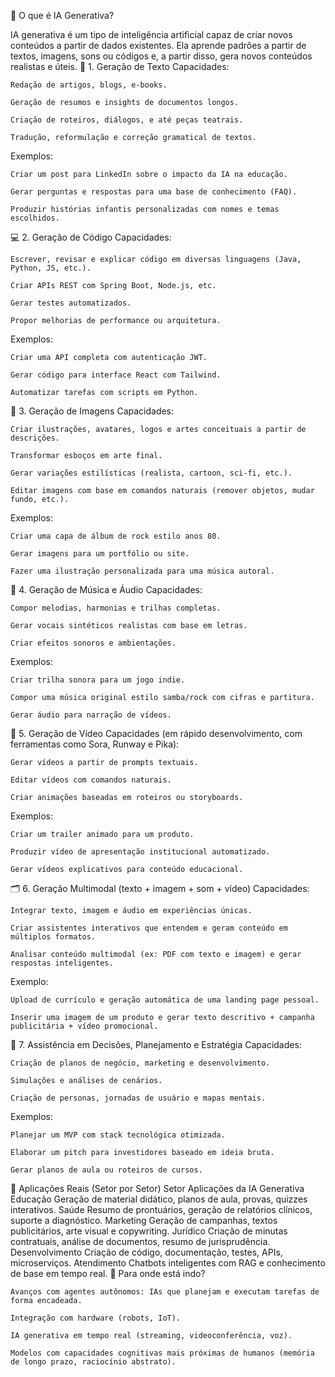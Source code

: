 
🧠 O que é IA Generativa?

IA generativa é um tipo de inteligência artificial capaz de criar novos conteúdos a partir de dados existentes. Ela aprende padrões a partir de textos, imagens, sons ou códigos e, a partir disso, gera novos conteúdos realistas e úteis.
📝 1. Geração de Texto
Capacidades:

    Redação de artigos, blogs, e-books.

    Geração de resumos e insights de documentos longos.

    Criação de roteiros, diálogos, e até peças teatrais.

    Tradução, reformulação e correção gramatical de textos.

Exemplos:

    Criar um post para LinkedIn sobre o impacto da IA na educação.

    Gerar perguntas e respostas para uma base de conhecimento (FAQ).

    Produzir histórias infantis personalizadas com nomes e temas escolhidos.

💻 2. Geração de Código
Capacidades:

    Escrever, revisar e explicar código em diversas linguagens (Java, Python, JS, etc.).

    Criar APIs REST com Spring Boot, Node.js, etc.

    Gerar testes automatizados.

    Propor melhorias de performance ou arquitetura.

Exemplos:

    Criar uma API completa com autenticação JWT.

    Gerar código para interface React com Tailwind.

    Automatizar tarefas com scripts em Python.

🎨 3. Geração de Imagens
Capacidades:

    Criar ilustrações, avatares, logos e artes conceituais a partir de descrições.

    Transformar esboços em arte final.

    Gerar variações estilísticas (realista, cartoon, sci-fi, etc.).

    Editar imagens com base em comandos naturais (remover objetos, mudar fundo, etc.).

Exemplos:

    Criar uma capa de álbum de rock estilo anos 80.

    Gerar imagens para um portfólio ou site.

    Fazer uma ilustração personalizada para uma música autoral.

🎼 4. Geração de Música e Áudio
Capacidades:

    Compor melodias, harmonias e trilhas completas.

    Gerar vocais sintéticos realistas com base em letras.

    Criar efeitos sonoros e ambientações.

Exemplos:

    Criar trilha sonora para um jogo indie.

    Compor uma música original estilo samba/rock com cifras e partitura.

    Gerar áudio para narração de vídeos.

🎥 5. Geração de Vídeo
Capacidades (em rápido desenvolvimento, com ferramentas como Sora, Runway e Pika):

    Gerar vídeos a partir de prompts textuais.

    Editar vídeos com comandos naturais.

    Criar animações baseadas em roteiros ou storyboards.

Exemplos:

    Criar um trailer animado para um produto.

    Produzir vídeo de apresentação institucional automatizado.

    Gerar vídeos explicativos para conteúdo educacional.

🗂️ 6. Geração Multimodal (texto + imagem + som + vídeo)
Capacidades:

    Integrar texto, imagem e áudio em experiências únicas.

    Criar assistentes interativos que entendem e geram conteúdo em múltiplos formatos.

    Analisar conteúdo multimodal (ex: PDF com texto e imagem) e gerar respostas inteligentes.

Exemplo:

    Upload de currículo e geração automática de uma landing page pessoal.

    Inserir uma imagem de um produto e gerar texto descritivo + campanha publicitária + vídeo promocional.

💬 7. Assistência em Decisões, Planejamento e Estratégia
Capacidades:

    Criação de planos de negócio, marketing e desenvolvimento.

    Simulações e análises de cenários.

    Criação de personas, jornadas de usuário e mapas mentais.

Exemplos:

    Planejar um MVP com stack tecnológica otimizada.

    Elaborar um pitch para investidores baseado em ideia bruta.

    Gerar planos de aula ou roteiros de cursos.

🧪 Aplicações Reais (Setor por Setor)
Setor	Aplicações da IA Generativa
Educação	Geração de material didático, planos de aula, provas, quizzes interativos.
Saúde	Resumo de prontuários, geração de relatórios clínicos, suporte a diagnóstico.
Marketing	Geração de campanhas, textos publicitários, arte visual e copywriting.
Jurídico	Criação de minutas contratuais, análise de documentos, resumo de jurisprudência.
Desenvolvimento	Criação de código, documentação, testes, APIs, microserviços.
Atendimento	Chatbots inteligentes com RAG e conhecimento de base em tempo real.
🔮 Para onde está indo?

    Avanços com agentes autônomos: IAs que planejam e executam tarefas de forma encadeada.

    Integração com hardware (robots, IoT).

    IA generativa em tempo real (streaming, videoconferência, voz).

    Modelos com capacidades cognitivas mais próximas de humanos (memória de longo prazo, raciocínio abstrato).
